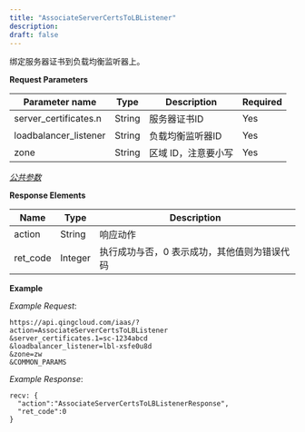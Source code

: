 ```yaml
---
title: "AssociateServerCertsToLBListener"
description: 
draft: false
---
```




绑定服务器证书到负载均衡监听器上。

**Request Parameters**

| Parameter name | Type | Description | Required |
| --- | --- | --- | --- |
| server_certificates.n | String | 服务器证书ID | Yes |
| loadbalancer_listener | String | 负载均衡监听器ID | Yes |
| zone | String | 区域 ID，注意要小写 | Yes |

[_公共参数_](../../../parameters/)

**Response Elements**

| Name | Type | Description |
| --- | --- | --- |
| action | String | 响应动作 |
| ret_code | Integer | 执行成功与否，0 表示成功，其他值则为错误代码 |

**Example**

_Example Request_:

```
https://api.qingcloud.com/iaas/?action=AssociateServerCertsToLBListener
&server_certificates.1=sc-1234abcd
&loadbalancer_listener=lbl-xsfe0u8d
&zone=zw
&COMMON_PARAMS
```

_Example Response_:

```
recv: {
  "action":"AssociateServerCertsToLBListenerResponse",
  "ret_code":0
}
```
